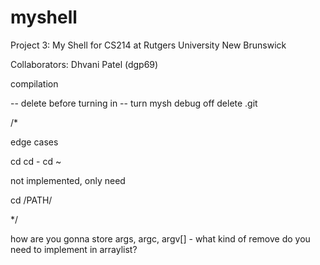 # myshell
Project 3: My Shell for CS214 at Rutgers University New Brunswick

Collaborators:
Dhvani Patel (dgp69)

compilation


-- delete before turning in --
turn mysh debug off
delete .git

/*

edge cases

cd
cd -
cd ~

not implemented, only need

cd /PATH/

*/


how are you gonna store args, argc, argv[]
    - what kind of remove do you need to implement in arraylist?